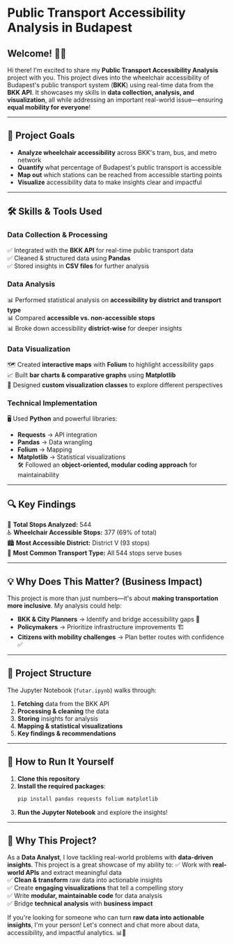 # Public Transport Accessibility Analysis in Budapest  

## Welcome! 🚋✨
Hi there! I'm excited to share my **Public Transport Accessibility Analysis** project with you. This project dives into the wheelchair accessibility of Budapest's public transport system (**BKK**) using real-time data from the **BKK API**. It showcases my skills in **data collection, analysis, and visualization**, all while addressing an important real-world issue—ensuring **equal mobility for everyone**!  

---

## 🎯 Project Goals
- **Analyze wheelchair accessibility** across BKK's tram, bus, and metro network
- **Quantify** what percentage of Budapest's public transport is accessible
- **Map out** which stations can be reached from accessible starting points
- **Visualize** accessibility data to make insights clear and impactful

---

## 🛠️ Skills & Tools Used
### **Data Collection & Processing**
✅ Integrated with the **BKK API** for real-time public transport data  
✅ Cleaned & structured data using **Pandas**  
✅ Stored insights in **CSV files** for further analysis  

### **Data Analysis**
📊 Performed statistical analysis on **accessibility by district and transport type**  
📊 Compared **accessible vs. non-accessible stops**  
📊 Broke down accessibility **district-wise** for deeper insights  

### **Data Visualization**
🗺️ Created **interactive maps** with **Folium** to highlight accessibility gaps  
📈 Built **bar charts & comparative graphs** using **Matplotlib**  
🎨 Designed **custom visualization classes** to explore different perspectives  

### **Technical Implementation**
🖥️ Used **Python** and powerful libraries:  
- **Requests** → API integration  
- **Pandas** → Data wrangling  
- **Folium** → Mapping  
- **Matplotlib** → Statistical visualizations  
🛠️ Followed an **object-oriented, modular coding approach** for maintainability  

---

## 🔍 Key Findings
🚉 **Total Stops Analyzed:** 544  
♿ **Wheelchair Accessible Stops:** 377 (69% of total)  
🏙️ **Most Accessible District:** District V (93 stops)  
🚌 **Most Common Transport Type:** All 544 stops serve buses  

---

## 💡 Why Does This Matter? (Business Impact)
This project is more than just numbers—it's about **making transportation more inclusive**. My analysis could help:
- **BKK & City Planners** → Identify and bridge accessibility gaps 🚧
- **Policymakers** → Prioritize infrastructure improvements 🏗️
- **Citizens with mobility challenges** → Plan better routes with confidence ✅

---

## 📂 Project Structure
The Jupyter Notebook (`futar.ipynb`) walks through:
1. **Fetching** data from the BKK API
2. **Processing & cleaning** the data
3. **Storing** insights for analysis
4. **Mapping & statistical visualizations**
5. **Key findings & recommendations**

---

## 🚀 How to Run It Yourself
1. **Clone this repository**
2. **Install the required packages**:
   ```bash
   pip install pandas requests folium matplotlib
   ```
3. **Run the Jupyter Notebook** and explore the insights!

---

## 🎯 Why This Project?
As a **Data Analyst**, I love tackling real-world problems with **data-driven insights**. This project is a great showcase of my ability to:
✅ Work with **real-world APIs** and extract meaningful data  
✅ **Clean & transform** raw data into actionable insights  
✅ Create **engaging visualizations** that tell a compelling story  
✅ Write **modular, maintainable code** for data analysis  
✅ Bridge **technical analysis** with **business impact**  

If you're looking for someone who can turn **raw data into actionable insights**, I'm your person! Let's connect and chat more about data, accessibility, and impactful analytics. 📊🚀

